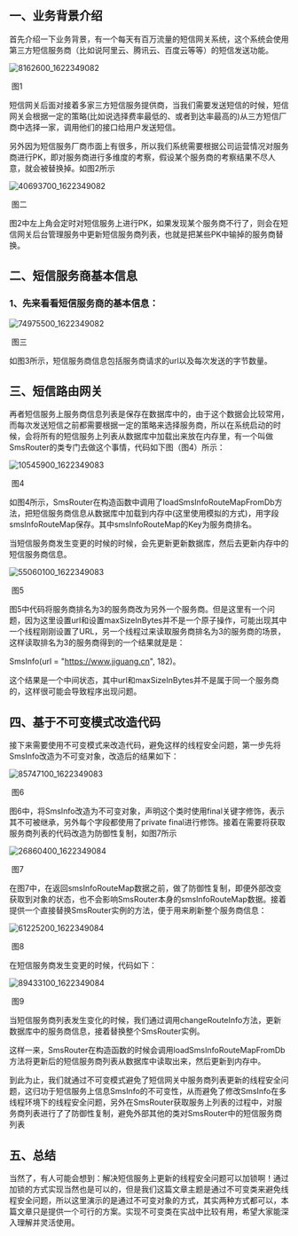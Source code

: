 ## 一、业务背景介绍

首先介绍一下业务背景，有一个每天有百万流量的短信网关系统，这个系统会使用第三方短信服务商（比如说阿里云、腾讯云、百度云等等）的短信发送功能。

![8162600_1622349082](https://typoraimgbed.oss-cn-hangzhou.aliyuncs.com/img/8162600_1622349082.png)

​																													图1

短信网关后面对接着多家三方短信服务提供商，当我们需要发送短信的时候，短信网关会根据一定的策略(比如说选择费率最低的、或者到达率最高的)从三方短信厂商中选择一家，调用他们的接口给用户发送短信。

另外因为短信服务厂商市面上有很多，所以我们系统需要根据公司运营情况对服务商进行PK，即对服务商进行多维度的考察，假设某个服务商的考察结果不尽人意，就会被替换掉。如图2所示

![40693700_1622349082](https://typoraimgbed.oss-cn-hangzhou.aliyuncs.com/img/40693700_1622349082.png)

​																									图二

图2中左上角会定时对短信服务上进行PK，如果发现某个服务商不行了，则会在短信网关后台管理服务中更新短信服务商列表，也就是把某些PK中输掉的服务商替换。

## 二、短信服务商基本信息

### 1、先来看看短信服务商的基本信息：

![74975500_1622349082](https://typoraimgbed.oss-cn-hangzhou.aliyuncs.com/img/74975500_1622349082.png)

​																															图三

如图3所示，短信服务商信息包括服务商请求的url以及每次发送的字节数量。

## 三、短信路由网关

再者短信服务上服务商信息列表是保存在数据库中的，由于这个数据会比较常用，而每次发送短信之前都需要根据一定的策略来选择服务商，所以在系统启动的时候，会将所有的短信服务上列表从数据库中加载出来放在内存里，有一个叫做SmsRouter的类专门去做这个事情，代码如下图（图4）所示：

![10545900_1622349083](https://typoraimgbed.oss-cn-hangzhou.aliyuncs.com/img/10545900_1622349083.png)

​																														图4

如图4所示，SmsRouter在构造函数中调用了loadSmsInfoRouteMapFromDb方法，把短信服务商信息从数据库中加载到内存中(这里使用模拟的方式)，用字段smsInfoRouteMap保存。其中smsInfoRouteMap的Key为服务商排名。

当短信服务商发生变更的时候的时候，会先更新更新数据库，然后去更新内存中的短信服务商信息。

![55060100_1622349083](https://typoraimgbed.oss-cn-hangzhou.aliyuncs.com/img/55060100_1622349083.png)

​																												图5

图5中代码将服务商排名为3的服务商改为另外一个服务商。但是这里有一个问题，因为这里设置url和设置maxSizeInBytes并不是一个原子操作，可能出现其中一个线程刚刚设置了URL，另一个线程过来读取服务商排名为3的服务商的场景，这样读取排名为3的服务商得到的一个结果就是是：

SmsInfo(url = "https://www.jiguang.cn", 182)。

这个结果是一个中间状态，其中url和maxSizeInBytes并不是属于同一个服务商的，这样很可能会导致程序出现问题。

## 四、基于不可变模式改造代码

接下来需要使用不可变模式来改造代码，避免这样的线程安全问题，第一步先将SmsInfo改造为不可变对象，改造后的结果如下：

![85747100_1622349083](C:/Users/Wfy/AppData/Local/Temp/85747100_1622349083.png)

​																															图6

图6中，将SmsInfo改造为不可变对象，声明这个类时使用final关键字修饰，表示其不可被继承，另外每个字段都使用了private final进行修饰。接着在需要将获取服务商列表的代码改造为防御性复制，如图7所示

![26860400_1622349084](C:/Users/Wfy/AppData/Local/Temp/26860400_1622349084.png)

​																													图7

在图7中，在返回smsInfoRouteMap数据之前，做了防御性复制，即便外部改变获取到对象的状态，也不会影响SmsRouter本身的smsInfoRouteMap数据。接着提供一个直接替换SmsRouter实例的方法，便于用来刷新整个服务商信息：

![61225200_1622349084](https://typoraimgbed.oss-cn-hangzhou.aliyuncs.com/img/61225200_1622349084.png)

​																														图8

在短信服务商发生变更的时候，代码如下：

![89433100_1622349084](https://typoraimgbed.oss-cn-hangzhou.aliyuncs.com/img/89433100_1622349084.png)

​																															图9

当短信服务商列表发生变化的时候，我们通过调用changeRouteInfo方法，更新数据库中的服务商信息，接着替换整个SmsRouter实例。

这样一来，SmsRouter在构造函数的时候会调用loadSmsInfoRouteMapFromDb方法将更新后的短信服务商列表从数据库中读取出来，然后更新到内存中。

到此为止，我们就通过不可变模式避免了短信网关中服务商列表更新的线程安全问题，这归功于短信服务上信息SmsInfo的不可变性，从而避免了修改SmsInfo在多线程环境下的线程安全问题，另外在SmsRouter获取服务上列表的过程中，对服务商列表进行了了防御性复制，避免外部其他的类对SmsRouter中的短信服务商列表

## 五、总结

当然了，有人可能会想到：解决短信服务上更新的线程安全问题可以加锁啊！通过加锁的方式实现当然也是可以的，但是我们这篇文章主题是通过不可变类来避免线程安全问题，所以这里演示的是通过不可变对象的方式，其实两种方式都可以，本篇文章只是提供一个可行的方案。实现不可变类在实战中比较有用，希望大家能深入理解并灵活使用。


